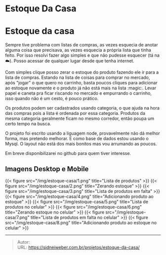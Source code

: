 # Estoque Da Casa


# Estoque da casa

Sempre tive problema com listas de compras, as vezes esquecia de anotar alguma coisa que precisava, as vezes esquecia a própria lista que tinha feito. Por isso resolvi fazer algo simples e que não pudesse esquecer (tá na :cloud:). Posso acessar de qualquer lugar desde que tenha internet.

Com simples clique posso zerar o estoque do produto fazendo ele ir para a lista de compras. Estando na lista de coisas para comprar no mercado, após &#34;jogar&#34; o que quero no carrinho, basta poucos cliques para adicionar ao estoque novamente e o produto já não está mais na lista :magic:. Levar papel e caneta pra ficar riscando no mercado e empurrando o carrinho, isso quando não é um cesto, é pouco prático.

Os produtos podem ser cadastrados usando categoria, o que ajuda na hora das compras pois a lista é ordenada por essa categoria. Produtos da mesma categoria geralmente ficam no mesmo corredor, então poupa um certo tempo na busca.

O projeto foi escrito usando a liguagem node, provavelmente não dá melhor forma, mas pretendo melhorar. E como base de dados estou usando o Mysql. O layout não está dos mais bonitos mas vou arrumando as poucos.

Em breve disponibilizarei no github para quem tiver interesse.

## Imagens Desktop e Mobile

{{&lt; figure src=&#34;/img/estoque-casa/1.png&#34; title=&#34;Lista de produtos&#34; &gt;}}
{{&lt; figure src=&#34;/img/estoque-casa/2.png&#34; title=&#34;Zerando estoque&#34; &gt;}}
{{&lt; figure src=&#34;/img/estoque-casa/3.png&#34; title=&#34;Lista de produtos em falta&#34; &gt;}}
{{&lt; figure src=&#34;/img/estoque-casa/4.png&#34; title=&#34;Adicionando produto ao estoque&#34; &gt;}}
{{&lt; figure src=&#34;/img/estoque-casa/5.png&#34; title=&#34;Lista de produtos no celular&#34; &gt;}}
{{&lt; figure src=&#34;/img/estoque-casa/6.png&#34; title=&#34;Zerando estoque no celular&#34; &gt;}}
{{&lt; figure src=&#34;/img/estoque-casa/7.png&#34; title=&#34;Lista de produtos em falta no celular&#34; &gt;}}
{{&lt; figure src=&#34;/img/estoque-casa/8.png&#34; title=&#34;Adicionando produto ao estoque no celular&#34; &gt;}}


---

> Autor:   
> URL: https://sidneiweber.com.br/projetos/estoque-da-casa/  

